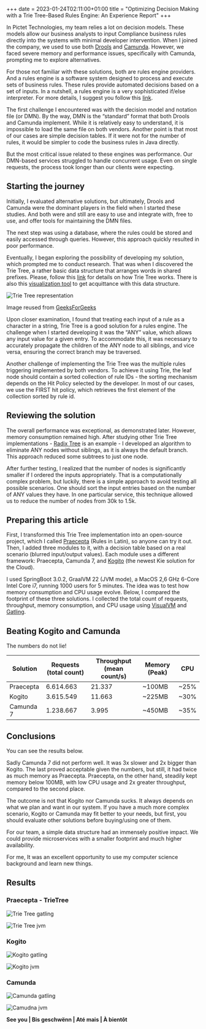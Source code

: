 +++ 
date = 2023-01-24T02:11:00+01:00
title = "Optimizing Decision Making with a Trie Tree-Based Rules Engine: An Experience Report"
+++

In Pictet Technologies, my team relies a lot on decision models. These models allow our business analysts to input Compliance business rules directly into the systems with minimal developer intervention. When I joined the company, we used to use both [Drools](https://www.kie.org/) and [Camunda](https://camunda.com/). However, we faced severe memory and performance issues, specifically with Camunda, prompting me to explore alternatives.

For those not familiar with these solutions, both are rules engine providers. And a rules engine is a software system designed to process and execute sets of business rules. These rules provide automated decisions based on a set of inputs. In a nutshell, a rules engine is a very sophisticated if/else interpreter. For more details, I suggest you follow this [link](http://www.mastertheboss.com/bpm/drools/what-is-a-rule-engine/).

The first challenge I encountered was with the decision model and notation file (or DMN). By the way, DMN is the “standard” format that both Drools and Camunda implement. While it is relatively easy to understand, it is impossible to load the same file on both vendors. Another point is that most of our cases are simple decision tables. If it were not for the number of rules, it would be simpler to code the business rules in Java directly.

But the most critical issue related to these engines was performance. Our DMN-based services struggled to handle concurrent usage. Even on single requests, the process took longer than our clients were expecting.

## Starting the journey

Initially, I evaluated alternative solutions, but ultimately, Drools and Camunda were the dominant players in the field when I started these studies. And both were and still are easy to use and integrate with, free to use, and offer tools for maintaining the DMN files.

The next step was using a database, where the rules could be stored and easily accessed through queries. However, this approach quickly resulted in poor performance.

Eventually, I began exploring the possibility of developing my solution, which prompted me to conduct research. That was when I discovered the Trie Tree, a rather basic data structure that arranges words in shared prefixes. Please, follow this [link](https://www.toptal.com/java/the-trie-a-neglected-data-structure) for details on how Trie Tree works. There is also this [visualization tool](https://www.cs.usfca.edu/~galles/visualization/Trie.html) to get acquittance with this data structure.

![Trie Tree representation](/images/optimizing-decision-making-with-trie-tree/triedatastructure.png)

Image reused from [GeeksForGeeks](https://www.geeksforgeeks.org/trie-insert-and-search/)

Upon closer examination, I found that treating each input of a rule as a character in a string, Trie Tree is a good solution for a rules engine. The challenge when I started developing it was the “ANY” value, which allows any input value for a given entry. To accommodate this, it was necessary to accurately propagate the children of the ANY node to all siblings, and vice versa, ensuring the correct branch may be traversed.

Another challenge of implementing the Trie Tree was the multiple rules triggering implemented by both vendors. To achieve it using Trie, the leaf node should contain a sorted collection of rule IDs - the sorting mechanism depends on the Hit Policy selected by the developer. In most of our cases, we use the FIRST hit policy, which retrieves the first element of the collection sorted by rule id.

## Reviewing the solution

The overall performance was exceptional, as demonstrated later. However, memory consumption remained high. After studying other Trie Tree implementations - [Radix Tree](https://www.cs.usfca.edu/~galles/visualization/RadixTree.html) is an example - I developed an algorithm to eliminate ANY nodes without siblings, as it is always the default branch. This approach reduced some subtrees to just one node.

After further testing, I realized that the number of nodes is significantly smaller if I ordered the inputs appropriately. That is a computationally complex problem, but luckily, there is a simple approach to avoid testing all possible scenarios. One should sort the input entries based on the number of ANY values they have. In one particular service, this technique allowed us to reduce the number of nodes from 30k to 1.5k. 

## Preparing this article

First, I transformed this Trie Tree implementation into an open-source project, which I called [Praecepta](https://github.com/brunopacheco1/praecepta) (Rules in Latin), so anyone can try it out. Then, I added three modules to it, with a decision table based on a real scenario (blurred input/output values). Each module uses a different framework: Praecepta, Camunda 7, and [Kogito](https://kogito.kie.org/) (the newest Kie solution for the Cloud).

I used SpringBoot 3.0.2, GraalVM 22 (JVM mode), a MacOS 2,6 GHz 6-Core Intel Core i7, running 1000 users for 5 minutes. The idea was to test how memory consumption and CPU usage evolve. Below, I compared the footprint of these three solutions. I collected the total count of requests, throughput, memory consumption, and CPU usage using [VisualVM](https://visualvm.github.io/) and [Gatling](https://gatling.io/).

## Beating Kogito and Camunda

The numbers do not lie!

| Solution  | Requests (total count)  | Throughput (mean count/s) | Memory (Peak) | CPU  |
|-----------|-------------------------|---------------------------|---------------|------|
| Praecepta | 6.614.663               | 21.337                    | ~100MB        | ~25% |
| Kogito    | 3.615.549               | 11.663                    | ~225MB        | ~30% |
| Camunda 7 | 1.238.667               |  3.995                    | ~450MB        | ~35% |

## Conclusions

You can see the results below.

Sadly Camunda 7 did not perform well. It was 3x slower and 2x bigger than Kogito. The last proved acceptable given the numbers, but still, it had twice as much memory as Praecepta. Praecepta, on the other hand, steadily kept memory below 100MB, with low CPU usage and 2x greater throughput, compared to the second place.

The outcome is not that Kogito nor Camunda sucks. It always depends on what we plan and want in our system. If you have a much more complex scenario, Kogito or Camunda may fit better to your needs, but first, you should evaluate other solutions before buying/using one of them.

For our team, a simple data structure had an immensely positive impact. We could provide microservices with a smaller footprint and much higher availability.

For me, It was an excellent opportunity to use my computer science background and learn new things.

## Results

### Praecepta - TrieTree

![Trie Tree gatling](/images/optimizing-decision-making-with-trie-tree/gatling_praecepta-benchmark.png)

![Trie Tree jvm](/images/optimizing-decision-making-with-trie-tree/jvisualvm_praecepta-benchmark.png)

### Kogito

![Kogito gatling](/images/optimizing-decision-making-with-trie-tree/gatling_praecepta-kogito-benchmark.png)

![Kogito jvm](/images/optimizing-decision-making-with-trie-tree/jvisualvm_praecepta-kogito-benchmark.png)

### Camunda

![Camunda gatling](/images/optimizing-decision-making-with-trie-tree/gatling_praecepta-camunda-benchmark.png)

![Camudna jvm](/images/optimizing-decision-making-with-trie-tree/jvisualvm_praecepta-camunda-benchmark.png)

**See you | Bis geschwënn | Até mais | À bientôt**
